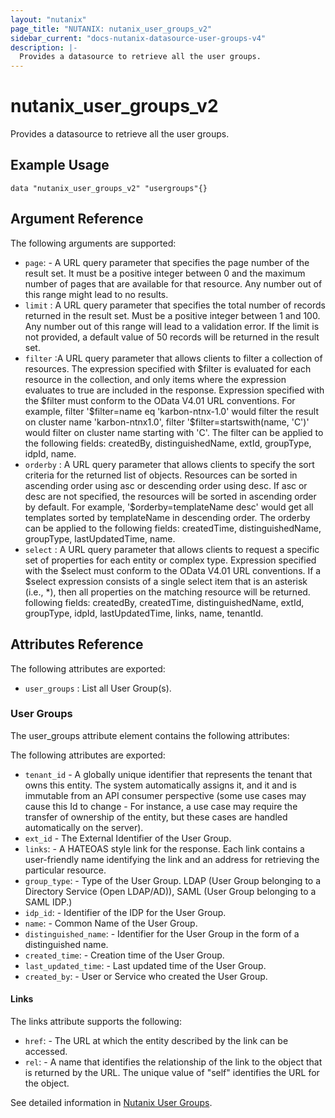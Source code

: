```yaml
---
layout: "nutanix"
page_title: "NUTANIX: nutanix_user_groups_v2"
sidebar_current: "docs-nutanix-datasource-user-groups-v4"
description: |-
  Provides a datasource to retrieve all the user groups.
---
```


# nutanix_user_groups_v2

Provides a datasource to retrieve all the user groups.

## Example Usage

``` hcl
data "nutanix_user_groups_v2" "usergroups"{}
```

##  Argument Reference

The following arguments are supported:

* `page`: - A URL query parameter that specifies the page number of the result set. It must be a positive integer between 0 and the maximum number of pages that are available for that resource. Any number out of this range might lead to no results.
* `limit` : A URL query parameter that specifies the total number of records returned in the result set. Must be a positive integer between 1 and 100. Any number out of this range will lead to a validation error. If the limit is not provided, a default value of 50 records will be returned in the result set.
* `filter` :A URL query parameter that allows clients to filter a collection of resources. The expression specified with \$filter is evaluated for each resource in the collection, and only items where the expression evaluates to true are included in the response. Expression specified with the \$filter must conform to the OData V4.01 URL conventions. For example, filter '\$filter=name eq 'karbon-ntnx-1.0' would filter the result on cluster name 'karbon-ntnx1.0', filter '\$filter=startswith(name, 'C')' would filter on cluster name starting with 'C'. The filter can be applied to the following fields: createdBy, distinguishedName, extId, groupType, idpId, name.
* `orderby` : A URL query parameter that allows clients to specify the sort criteria for the returned list of objects. Resources can be sorted in ascending order using asc or descending order using desc. If asc or desc are not specified, the resources will be sorted in ascending order by default. For example, '\$orderby=templateName desc' would get all templates sorted by templateName in descending order. The orderby can be applied to the following fields: createdTime, distinguishedName, groupType, lastUpdatedTime, name.
* `select` : A URL query parameter that allows clients to request a specific set of properties for each entity or complex type. Expression specified with the \$select must conform to the OData V4.01 URL conventions. If a \$select expression consists of a single select item that is an asterisk (i.e., *), then all properties on the matching resource will be returned. following fields: createdBy, createdTime, distinguishedName, extId, groupType, idpId, lastUpdatedTime, links, name, tenantId.


## Attributes Reference
The following attributes are exported:

* `user_groups` : List all User Group(s).

### User Groups

The user_groups  attribute element contains the following attributes:

The following attributes are exported:

* `tenant_id` - A globally unique identifier that represents the tenant that owns this entity. The system automatically assigns it, and it and is immutable from an API consumer perspective (some use cases may cause this Id to change - For instance, a use case may require the transfer of ownership of the entity, but these cases are handled automatically on the server).
* `ext_id` - The External Identifier of the User Group.
* `links`: - A HATEOAS style link for the response. Each link contains a user-friendly name identifying the link and an address for retrieving the particular resource.
* `group_type`: - Type of the User Group. LDAP (User Group belonging to a Directory Service (Open LDAP/AD)),  SAML (User Group belonging to a SAML IDP.)
* `idp_id`: - Identifier of the IDP for the User Group.
* `name`: - Common Name of the User Group.
* `distinguished_name`: - Identifier for the User Group in the form of a distinguished name.
* `created_time`: - Creation time of the User Group.
* `last_updated_time`: - Last updated time of the User Group.
* `created_by`: - User or Service who created the User Group.


#### Links

The links attribute supports the following:

* `href`: - The URL at which the entity described by the link can be accessed.
* `rel`: - A name that identifies the relationship of the link to the object that is returned by the URL. The unique value of "self" identifies the URL for the object.


See detailed information in [Nutanix User Groups](https://developers.nutanix.com/api-reference?namespace=iam&version=v4.0.b1).
